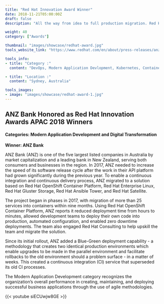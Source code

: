 ```yaml
---
title: "Red Hat Innovation Award Winner"
date: 2018-11-21T05:00:00Z
draft: false
description: "All the way from idea to full production migration. Red Hat acknowledge the great work the ANZ platform engineering team did to win this innovation award."

weight: 40
category: ["Awards"]

thumbnail: "images/showcase/redhat-award.jpg"
tools_website_link: "https://www.redhat.com/en/about/press-releases/anz-bank-and-new-zealand-customs-service-honored-red-hat-innovation-awards-apac-2018-winners-anz"

tools_info:
- title: "Category :"
  content: "DevOps, Modern Application Devlopment, Kubernetes, Containers, Digital Transformation"

- title: "Location :"
  content: "Sydney, Australia"

tools_images:
- image: "images/showcase/redhat-award-1.jpg"
---
```


## ANZ Bank Honored as Red Hat Innovation Awards APAC 2018 Winners

#### Categories: Modern Application Development and Digital Transformation

**Winner: ANZ Bank**

ANZ Bank (ANZ) is one of the five largest listed companies in Australia by market capitalization and a leading bank in New Zealand, serving both consumers and businesses in the region. In 2017, ANZ needed to increase the speed of its software release cycle after the work in their API platform had grown significantly during the previous year. To enable a continuous integration and continuous delivery process, ANZ migrated to a solution based on Red Hat OpenShift Container Platform, Red Hat Enterprise Linux, Red Hat Gluster Storage, Red Hat Ansible Tower, and Red Hat Satellite.

The project began in phases in 2017, with migration of more than 25 services into containers within nine months. Using Red Hat OpenShift Container Platform, ANZ reports it reduced deployment time from hours to minutes, allowed development teams to deploy their own code into production, automated configuration, and enabled zero downtime deployments. The team also engaged Red Hat Consulting to help upskill the team and migrate the solution.

Since its initial rollout, ANZ added a Blue-Green deployment capability - a methodology that creates two identical production environments which enable upgrades to be made in the parallel environment and facilitate rollbacks to the old environment should a problem surface - in a matter of weeks. This created a continuous integration (CI) service that superseded its old CI processes.

The Modern Application Development category recognizes the organization’s overall performance in creating, maintaining, and deploying successful business applications through the use of agile methodologies.

{{< youtube siECUwjw8GE >}}